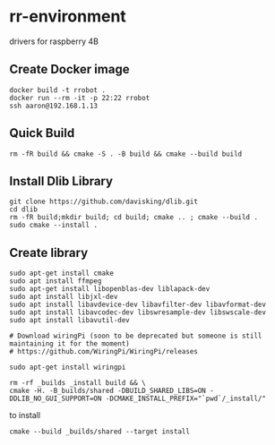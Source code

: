 # rr-environment
drivers for raspberry 4B

## Create Docker image

```
docker build -t rrobot .
docker run --rm -it -p 22:22 rrobot 
ssh aaron@192.168.1.13
```

## Quick Build

```
rm -fR build && cmake -S . -B build && cmake --build build
```

## Install Dlib Library

```
git clone https://github.com/davisking/dlib.git
cd dlib
rm -fR build;mkdir build; cd build; cmake .. ; cmake --build .
sudo cmake --install .
```

## Create library
```
sudo apt-get install cmake
sudo apt install ffmpeg
sudo apt-get install libopenblas-dev liblapack-dev 
sudo apt install libjxl-dev
sudo apt install libavdevice-dev libavfilter-dev libavformat-dev
sudo apt install libavcodec-dev libswresample-dev libswscale-dev
sudo apt install libavutil-dev

# Download wiringPi (soon to be deprecated but someone is still maintaining it for the moment)
# https://github.com/WiringPi/WiringPi/releases

sudo apt-get install wiringpi

rm -rf _builds _install build && \
cmake -H. -B_builds/shared -DBUILD_SHARED_LIBS=ON -DDLIB_NO_GUI_SUPPORT=ON -DCMAKE_INSTALL_PREFIX="`pwd`/_install/" 
```

to install

```
cmake --build _builds/shared --target install
```
